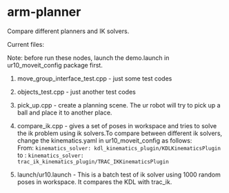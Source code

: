# arm-planner
Compare different planners and IK solvers.

Current files:

Note: before run these nodes, launch the demo.launch in ur10_moveit_config package first.

1. move_group_interface_test.cpp - just some test codes
2. objects_test.cpp - just another test codes
3. pick_up.cpp - create a planning scene. The ur robot will try to pick up a ball and place it to another place.
4. compare_ik.cpp - gives a set of poses in workspace and tries to solve the ik problem using ik solvers.To compare between different ik solvers, change the kinematics.yaml in ur10_moveit_config as follows:                 
                 From: ```kinematics_solver: kdl_kinematics_plugin/KDLKinematicsPlugin```
                 to :  ```kinematics_solver: trac_ik_kinematics_plugin/TRAC_IKKinematicsPlugin```
                 
5. launch/ur10.launch - This is a batch test of ik solver using 1000 random poses in workspace. It compares the KDL with trac_ik.              
